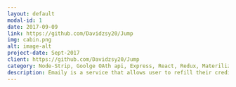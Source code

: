 ```yaml
---
layout: default
modal-id: 1
date: 2017-09-09
link: https://github.com/Davidzsy20/Jump 
img: cabin.png
alt: image-alt
project-date: Sept-2017
client: https://github.com/Davidzsy20/Jump
category: Node-Strip, Goolge OAth api, Express, React, Redux, Materilize, MongoDB, Mongoose, Heroku
description: Emaily is a service that allows user to refill their credit to send emails to many recipants. The program designed to with security in mind to handle sensitive data using passport.js and node caching. It is made to production and hosted on Heroku.
---
```

